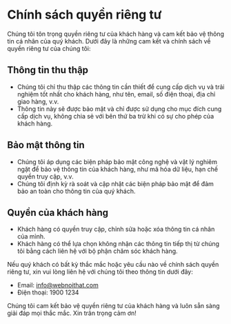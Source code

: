 # Chính sách quyền riêng tư

Chúng tôi tôn trọng quyền riêng tư của khách hàng và cam kết bảo vệ thông tin cá nhân của quý khách. Dưới đây là những cam kết và chính sách về quyền riêng tư của chúng tôi:

## Thông tin thu thập
- Chúng tôi chỉ thu thập các thông tin cần thiết để cung cấp dịch vụ và trải nghiệm tốt nhất cho khách hàng, như tên, email, số điện thoại, địa chỉ giao hàng, v.v.
- Thông tin này sẽ được bảo mật và chỉ được sử dụng cho mục đích cung cấp dịch vụ, không chia sẻ với bên thứ ba trừ khi có sự cho phép của khách hàng.

## Bảo mật thông tin
- Chúng tôi áp dụng các biện pháp bảo mật công nghệ và vật lý nghiêm ngặt để bảo vệ thông tin của khách hàng, như mã hóa dữ liệu, hạn chế quyền truy cập, v.v.
- Chúng tôi định kỳ rà soát và cập nhật các biện pháp bảo mật để đảm bảo an toàn cho thông tin của quý khách.

## Quyền của khách hàng
- Khách hàng có quyền truy cập, chỉnh sửa hoặc xóa thông tin cá nhân của mình.
- Khách hàng có thể lựa chọn không nhận các thông tin tiếp thị từ chúng tôi bằng cách liên hệ với bộ phận chăm sóc khách hàng.

Nếu quý khách có bất kỳ thắc mắc hoặc yêu cầu nào về chính sách quyền riêng tư, xin vui lòng liên hệ với chúng tôi theo thông tin dưới đây:

- Email: info@webnoithat.com
- Điện thoại: 1900 1234

Chúng tôi cam kết bảo vệ quyền riêng tư của khách hàng và luôn sẵn sàng giải đáp mọi thắc mắc. Xin trân trọng cảm ơn!

